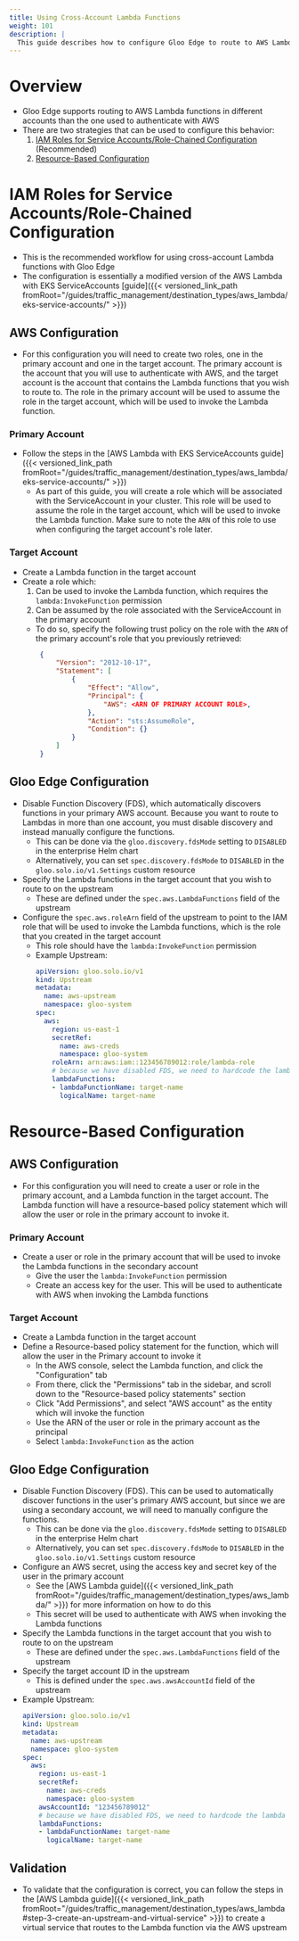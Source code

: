 ```yaml
---
title: Using Cross-Account Lambda Functions
weight: 101
description: |
  This guide describes how to configure Gloo Edge to route to AWS Lambda functions in different accounts than the one used to authenticate with AWS.
---
```


# Overview
 - Gloo Edge supports routing to AWS Lambda functions in different accounts than the one used to authenticate with AWS
 - There are two strategies that can be used to configure this behavior:
   1. [IAM Roles for Service Accounts/Role-Chained Configuration](#iam-roles-for-service-accounts-irsa-configuration) (Recommended)
   2. [Resource-Based Configuration](#resource-based-configuration)

# IAM Roles for Service Accounts/Role-Chained Configuration
 - This is the recommended workflow for using cross-account Lambda functions with Gloo Edge
 - The configuration is essentially a modified version of the AWS Lambda with EKS ServiceAccounts [guide]({{< versioned_link_path fromRoot="/guides/traffic_management/destination_types/aws_lambda/eks-service-accounts/" >}})
## AWS Configuration
- For this configuration you will need to create two roles, one in the primary account and one in the target account. The primary account is the account that you will use to authenticate with AWS, and the target account is the account that contains the Lambda functions that you wish to route to. The role in the primary account will be used to assume the role in the target account, which will be used to invoke the Lambda function.
### Primary Account
  - Follow the steps in the [AWS Lambda with EKS ServiceAccounts guide]({{< versioned_link_path fromRoot="/guides/traffic_management/destination_types/aws_lambda/eks-service-accounts/" >}})
    - As part of this guide, you will create a role which will be associated with the ServiceAccount in your cluster. This role will be used to assume the role in the target account, which will be used to invoke the Lambda function. Make sure to note the `ARN` of this role to use when configuring the target account's role later.
### Target Account
 - Create a Lambda function in the target account
 - Create a role which:
   1. Can be used to invoke the Lambda function, which requires the `lambda:InvokeFunction` permission
   1. Can be assumed by the role associated with the ServiceAccount in the primary account
     - To do so, specify the following trust policy on the role with the `ARN` of the primary account's role that you previously retrieved:
       ```json
        {
            "Version": "2012-10-17",
            "Statement": [
                {
                    "Effect": "Allow",
                    "Principal": {
                        "AWS": <ARN OF PRIMARY ACCOUNT ROLE>,
                    },
                    "Action": "sts:AssumeRole",
                    "Condition": {}
                }
            ]
        }
       ```
    
## Gloo Edge Configuration
 - Disable Function Discovery (FDS), which automatically discovers functions in your primary AWS account. Because you want to route to Lambdas in more than one account, you must disable discovery and instead manually configure the functions.
   - This can be done via the `gloo.discovery.fdsMode` setting to `DISABLED` in the enterprise Helm chart
   - Alternatively, you can set `spec.discovery.fdsMode` to `DISABLED` in the `gloo.solo.io/v1.Settings` custom resource
 - Specify the Lambda functions in the target account that you wish to route to on the upstream
   - These are defined under the `spec.aws.LambdaFunctions` field of the upstream
- Configure the `spec.aws.roleArn` field of the upstream to point to the IAM role that will be used to invoke the Lambda functions, which is the role that you created in the target account
  - This role should have the `lambda:InvokeFunction` permission
  - Example Upstream:
      ```yaml
      apiVersion: gloo.solo.io/v1
      kind: Upstream
      metadata:
        name: aws-upstream
        namespace: gloo-system
      spec:
        aws:
          region: us-east-1
          secretRef:
            name: aws-creds
            namespace: gloo-system
          roleArn: arn:aws:iam::123456789012:role/lambda-role
          # because we have disabled FDS, we need to hardcode the lambda functions in the upstream spec
          lambdaFunctions:
          - lambdaFunctionName: target-name
            logicalName: target-name
      ```

# Resource-Based Configuration
## AWS Configuration
- For this configuration you will need to create a user or role in the primary account, and a Lambda function in the target account. The Lambda function will have a resource-based policy statement which will allow the user or role in the primary account to invoke it.
### Primary Account
 - Create a user or role in the primary account that will be used to invoke the Lambda functions in the secondary account
   - Give the user the `lambda:InvokeFunction` permission
   - Create an access key for the user. This will be used to authenticate with AWS when invoking the Lambda functions
### Target Account
 - Create a Lambda function in the target account
 - Define a Resource-based policy statement for the function, which will allow the user in the Primary account to invoke it
   - In the AWS console, select the Lambda function, and click the "Configuration" tab
   - From there, click the "Permissions" tab in the sidebar, and scroll down to the "Resource-based policy statements" section
   - Click "Add Permissions", and select "AWS account" as the entity which will invoke the function
   - Use the ARN of the user or role in the primary account as the principal
   - Select `lambda:InvokeFunction` as the action
## Gloo Edge Configuration
 - Disable Function Discovery (FDS). This can be used to automatically discover functions in the user's primary AWS account, but since we are using a secondary account, we will need to manually configure the functions.
   - This can be done via the `gloo.discovery.fdsMode` setting to `DISABLED` in the enterprise Helm chart
   - Alternatively, you can set `spec.discovery.fdsMode` to `DISABLED` in the `gloo.solo.io/v1.Settings` custom resource
 - Configure an AWS secret, using the access key and secret key of the user in the primary account
   - See the [AWS Lambda guide]({{< versioned_link_path fromRoot="/guides/traffic_management/destination_types/aws_lambda/" >}}) for more information on how to do this
   - This secret will be used to authenticate with AWS when invoking the Lambda functions
 - Specify the Lambda functions in the target account that you wish to route to on the upstream
   - These are defined under the `spec.aws.LambdaFunctions` field of the upstream 
 - Specify the target account ID in the upstream
   - This is defined under the `spec.aws.awsAccountId` field of the upstream
 - Example Upstream:
     ```yaml
     apiVersion: gloo.solo.io/v1
     kind: Upstream
     metadata:
       name: aws-upstream
       namespace: gloo-system
     spec:
       aws:
         region: us-east-1
         secretRef:
           name: aws-creds
           namespace: gloo-system
         awsAccountId: "123456789012"
         # because we have disabled FDS, we need to hardcode the lambda functions in the upstream spec
         lambdaFunctions:
         - lambdaFunctionName: target-name
           logicalName: target-name
     ```
## Validation
 - To validate that the configuration is correct, you can follow the steps in the [AWS Lambda guide]({{< versioned_link_path fromRoot="/guides/traffic_management/destination_types/aws_lambda#step-3-create-an-upstream-and-virtual-service" >}}) to create a virtual service that routes to the Lambda function via the AWS upstream
